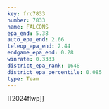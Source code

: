 ```yaml
---
key: frc7833
number: 7833
name: FALCONS
epa_end: 5.38
auto_epa_end: 2.66
teleop_epa_end: 2.44
endgame_epa_end: 0.28
winrate: 0.3333
district_epa_rank: 1648
district_epa_percentile: 0.085
type: Team
---
```

[[2024flwp]]
